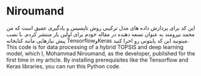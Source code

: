 # Niroumand
این کد برای پردازش داده های مدل ترکیبی روش تاپسیس و یادگیری عمیق است که من محمد نیرومند به عنوان تسعه دهنده در مقاله خودم برای اولین بار منتشر کردم.
با نصب پیش نیازهایی مانند کتابخانه TensorflowوKeras میتونید این کد پایتونی رو اجرا کنید.
This code is for data processing of a hybrid TOPSIS and deep learning model, which I, Mohammad Niroumand, as the developer, published for the first time in my article. By installing prerequisites like the Tensorflow and Keras libraries, you can run this Python code.
